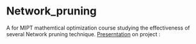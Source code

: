 # Network_pruning
A for MIPT mathemtical optimization course studying the effectiveness of several Network pruning technique.
[Preserntation](https://docs.google.com/presentation/d/1oK-68ZefCkreUH4p_vQWobrIXdtmWv2W6wdGzJmhzGg/edit?usp=sharing) on project : 
